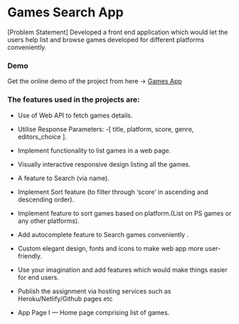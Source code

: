# Games Search App

[Problem Statement]
Developed a front end application which would let the users help list and browse games
developed for different platforms conveniently.

### Demo 
Get the online demo of the project from here ->
[Games App](https://iamriya-kumari.github.io/app-game/)

### The features used in the projects are: 

- Use of Web API to fetch games details.
- Utilise Response Parameters:
-[ title, platform, score, genre, editors_choice ].
- Implement functionality to list games in a web page.
- Visually interactive responsive design listing all the games.
- A feature to Search (via name).
- Implement Sort feature (to filter through ‘score’ in ascending and descending order).
- Implement feature to sort games based on platform.(List on PS games or any other platforms).
- Add autocomplete feature to Search games conveniently .
- Custom elegant design, fonts and icons to make web app more user-friendly.
- Use your imagination and add features which would make things easier for end
users.
- Publish the assignment via hosting services such as Heroku/Netlify/Github pages etc

- App Page I — Home page comprising list of games.

